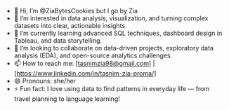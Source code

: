 - 👋 Hi, I’m @ZiaBytesCookies but I go by Zia
- 👀 I’m interested in data analysis, visualization, and turning complex datasets into clear, actionable insights.
- 🌱 I’m currently learning advanced SQL techniques, dashboard design in Tableau, and data storytelling.
- 💞️ I’m looking to collaborate on data-driven projects, exploratory data analysis (EDA), and open-source analytics challenges.
- 📫 How to reach me: [tasnimzia98@gmail.com] | [https://www.linkedin.com/in/tasnim-zia-proma/]
- 😄 Pronouns: she/her
- ⚡ Fun fact: I love using data to find patterns in everyday life — from travel planning to language learning!
